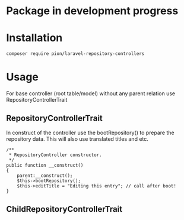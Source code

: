 # Package in development progress

# Installation
    
    composer require pion/laravel-repository-controllers

# Usage

For base controller (root table/model) without any parent relation use RepositoryControllerTrait

## RepositoryControllerTrait

In construct of the controller use the bootRepository() to prepare the repository data. This will also use translated
titles and etc.

    /**
     * RepositoryController constructor.
     */
    public function __construct()
    {
        parent:__construct();
        $this->bootRepository();
        $this->editTitle = "Editing this entry"; // call after boot!
    }
    
## ChildRepositoryControllerTrait